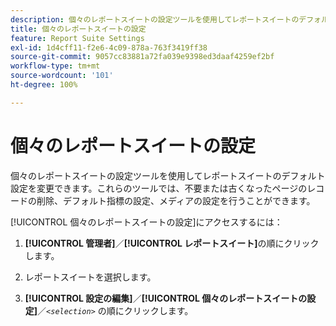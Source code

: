 ```yaml
---
description: 個々のレポートスイートの設定ツールを使用してレポートスイートのデフォルト設定を変更できます。これらのツールでは、不要または古くなったページのレコードの削除、デフォルト指標の設定、メディアの設定を行うことができます。
title: 個々のレポートスイートの設定
feature: Report Suite Settings
exl-id: 1d4cff11-f2e6-4c09-878a-763f3419ff38
source-git-commit: 9057cc83881a72fa039e9398ed3daaf4259ef2bf
workflow-type: tm+mt
source-wordcount: '101'
ht-degree: 100%

---
```


# 個々のレポートスイートの設定

個々のレポートスイートの設定ツールを使用してレポートスイートのデフォルト設定を変更できます。これらのツールでは、不要または古くなったページのレコードの削除、デフォルト指標の設定、メディアの設定を行うことができます。

[!UICONTROL 個々のレポートスイートの設定]にアクセスするには：

1. **[!UICONTROL 管理者]**／**[!UICONTROL レポートスイート]**&#x200B;の順にクリックします。

1. レポートスイートを選択します。
1. **[!UICONTROL 設定の編集]**／**[!UICONTROL 個々のレポートスイートの設定]**／*`<selection>`* の順にクリックします。
